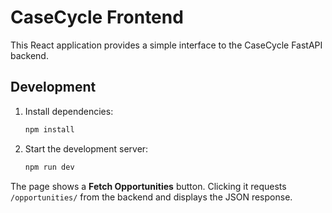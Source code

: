 # CaseCycle Frontend

This React application provides a simple interface to the CaseCycle FastAPI backend.

## Development

1. Install dependencies:
   ```bash
   npm install
   ```
2. Start the development server:
   ```bash
   npm run dev
   ```

The page shows a **Fetch Opportunities** button. Clicking it requests `/opportunities/` from the backend and displays the JSON response.

